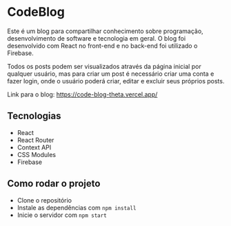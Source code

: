 # CodeBlog

Este é um blog para compartilhar conhecimento sobre programação, desenvolvimento de software e tecnologia em geral. O blog foi desenvolvido com React no front-end e no back-end foi utilizado o Firebase. 

Todos os posts podem ser visualizados através da página inicial por qualquer usuário, mas para criar um post é necessário criar uma conta e fazer login, onde o usuário poderá criar, editar e excluir seus próprios posts.

Link para o blog: https://code-blog-theta.vercel.app/

## Tecnologias

- React
- React Router
- Context API
- CSS Modules
- Firebase

## Como rodar o projeto

- Clone o repositório
- Instale as dependências com `npm install`
- Inicie o servidor com `npm start`
